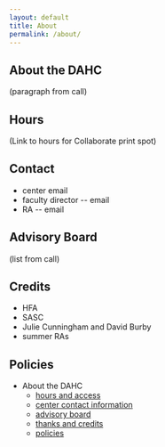 ```yaml
---
layout: default
title: About
permalink: /about/
---
```


## About the DAHC

(paragraph from call)

## Hours

(Link to hours for Collaborate print spot)

## Contact

-  center email
-  faculty director -- email
-  RA -- email

## Advisory Board

(list from call)

## Credits

-  HFA
-  SASC
-  Julie Cunningham and David Burby
-  summer RAs

## Policies

-  About the DAHC
   -  [hours and access](/about#hours)
   -  [center contact information](/about#contact)
   -  [advisory board](/about#advisory)
   -  [thanks and credits](/about#credits)
   -  [policies](/policies)
